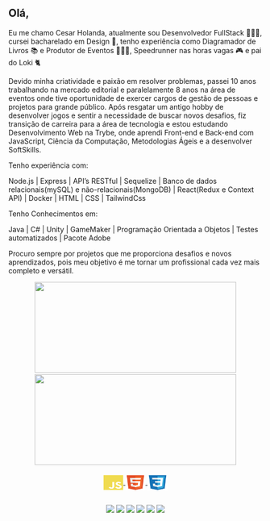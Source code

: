 ## Olá,

Eu me chamo Cesar Holanda, atualmente sou Desenvolvedor FullStack 🧑🏻‍💻, cursei bacharelado em Design 🎨, tenho experiência como Diagramador de Livros 📚 e Produtor de Eventos 👨🏻‍🎤, Speedrunner nas horas vagas 🎮 e pai do Loki 🐈

Devido minha criatividade e paixão em resolver problemas, passei 10 anos trabalhando na mercado editorial e paralelamente 8 anos na área de eventos onde tive oportunidade de exercer cargos de gestão de pessoas e projetos para grande público. Após resgatar um antigo hobby de desenvolver jogos e sentir a necessidade de buscar novos desafios, fiz transição de carreira para a área de tecnologia e estou estudando Desenvolvimento Web na Trybe, onde aprendi Front-end e Back-end com JavaScript, Ciência da Computação, Metodologias Ágeis e a desenvolver SoftSkills.

Tenho experiência com:

Node.js | Express | API’s RESTful | Sequelize | Banco de dados relacionais(mySQL) e não-relacionais(MongoDB) | React(Redux e Context API) | Docker | HTML | CSS | TailwindCss

Tenho Conhecimentos em:

Java | C# | Unity | GameMaker | Programação Orientada a Objetos | Testes automatizados | Pacote Adobe

Procuro sempre por projetos que me proporciona desafios e novos aprendizados, pois meu objetivo é me tornar um profissional cada vez mais completo e versátil.

<div align="center">
  <a href="https://github.com/RasecMH">
  <img height="180em" width="400em" src="https://github-readme-stats.vercel.app/api?username=rasecmh&show_icons=true&theme=dark&include_all_commits=true&count_private=true"/>
  <img height="180em" width="400em" src="https://github-readme-stats.vercel.app/api/top-langs/?username=rasecmh&layout=compact&langs_count=3&theme=dark"/>
</div>
<div style="display: inline_block" align="center"><br>
  <img align="center" alt="Cesar-Js" height="30" width="40" src="https://raw.githubusercontent.com/devicons/devicon/master/icons/javascript/javascript-plain.svg">
  <img align="center" alt="Cesar-HTML" height="30" width="40" src="https://raw.githubusercontent.com/devicons/devicon/master/icons/html5/html5-original.svg">
  <img align="center" alt="Cesar-CSS" height="30" width="40" src="https://raw.githubusercontent.com/devicons/devicon/master/icons/css3/css3-original.svg">
</div>
  
  ##
 
<div align="center"> 
  <a href="https://www.youtube.com/c/Pat4t0" target="_blank"><img src="https://img.shields.io/badge/YouTube-FF0000?style=for-the-badge&logo=youtube&logoColor=white" target="_blank"></a>
  <a href="https://instagram.com/pat4t0" target="_blank"><img src="https://img.shields.io/badge/-Instagram-%23E4405F?style=for-the-badge&logo=instagram&logoColor=white" target="_blank"></a>
 	<a href="https://www.twitch.tv/pat4t0" target="_blank"><img src="https://img.shields.io/badge/Twitch-9146FF?style=for-the-badge&logo=twitch&logoColor=white" target="_blank"></a>
  <a href="https://steamcommunity.com/id/rasecmh" target="_blank"><img src="https://img.shields.io/badge/Steam-000000?style=for-the-badge&logo=steam&logoColor=white" target="_blank"></a>
  <a href = "mailto:rasecmh0@gmail.com"><img src="https://img.shields.io/badge/-Gmail-%23333?style=for-the-badge&logo=gmail&logoColor=white" target="_blank"></a>
  <a href="https://www.linkedin.com/in/cesarholanda" target="_blank"><img src="https://img.shields.io/badge/-LinkedIn-%230077B5?style=for-the-badge&logo=linkedin&logoColor=white" target="_blank"></a> 
  
 </div>
